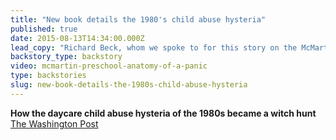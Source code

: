 ```yaml
---
title: "New book details the 1980's child abuse hysteria"
published: true
date: 2015-08-13T14:34:00.000Z
lead_copy: "Richard Beck, whom we spoke to for this story on the McMartin scandal, has a fascinating new book detailing the 1980's child abuse hysteria. "
backstory_type: backstory
video: mcmartin-preschool-anatomy-of-a-panic
type: backstories
slug: new-book-details-the-1980s-child-abuse-hysteria
---
```


**How the daycare child abuse hysteria of the 1980s became a witch hunt**
[The Washington Post](https://www.washingtonpost.com/opinions/a-modern-witch-hunt/2015/07/31/057effd8-2f1a-11e5-8353-1215475949f4_story.html)

